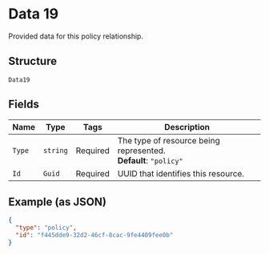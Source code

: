 
# Data 19

Provided data for this policy relationship.

## Structure

`Data19`

## Fields

| Name | Type | Tags | Description |
|  --- | --- | --- | --- |
| `Type` | `string` | Required | The type of resource being represented.<br>**Default**: `"policy"` |
| `Id` | `Guid` | Required | UUID that identifies this resource. |

## Example (as JSON)

```json
{
  "type": "policy",
  "id": "f445dde9-32d2-46cf-8cac-9fe4409fee0b"
}
```

